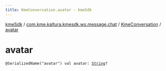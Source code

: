 ```yaml
---
title: KmeConversation.avatar - kmeSdk
---
```


[kmeSdk](../../index.html) / [com.kme.kaltura.kmesdk.ws.message.chat](../index.html) / [KmeConversation](index.html) / [avatar](./avatar.html)

# avatar

`@SerializedName("avatar") val avatar: `[`String`](https://kotlinlang.org/api/latest/jvm/stdlib/kotlin/-string/index.html)`?`